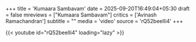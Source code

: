 +++
title = 'Kumaara Sambavam'
date = 2025-09-20T16:49:04+05:30
draft = false
mreviews = ["Kumaara Sambavam"]
critics = ['Avinash Ramachandran']
subtitle = ""
media = 'video'
source = 'rQ52beelIi4'
+++

{{< youtube id="rQ52beelIi4" loading="lazy" >}}
